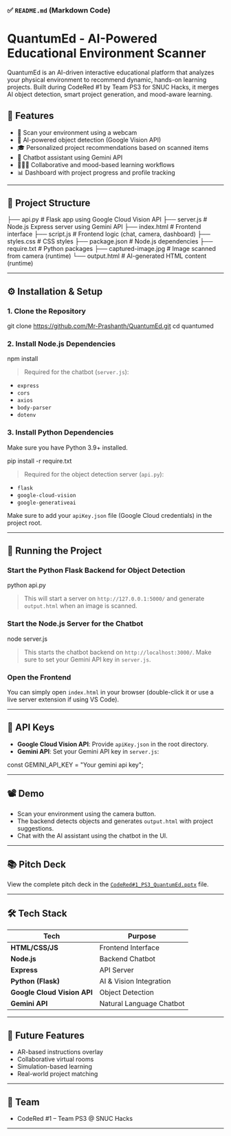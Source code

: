 ### ✅ `README.md` (Markdown Code)

# QuantumEd - AI-Powered Educational Environment Scanner

QuantumEd is an AI-driven interactive educational platform that analyzes your physical environment to recommend dynamic, hands-on learning projects. Built during CodeRed #1 by Team PS3 for SNUC Hacks, it merges AI object detection, smart project generation, and mood-aware learning.

## 🌟 Features

- 📸 Scan your environment using a webcam
- 🧠 AI-powered object detection (Google Vision API)
- 🎓 Personalized project recommendations based on scanned items
- 💬 Chatbot assistant using Gemini API
- 🧑‍🤝‍🧑 Collaborative and mood-based learning workflows
- 📊 Dashboard with project progress and profile tracking

---

## 📁 Project Structure

├── api.py               # Flask app using Google Cloud Vision API
├── server.js            # Node.js Express server using Gemini API
├── index.html           # Frontend interface
├── script.js            # Frontend logic (chat, camera, dashboard)
├── styles.css           # CSS styles
├── package.json         # Node.js dependencies
├── require.txt          # Python packages
├── captured-image.jpg   # Image scanned from camera (runtime)
└── output.html          # AI-generated HTML content (runtime)


---

## ⚙️ Installation & Setup

### 1. Clone the Repository

git clone https://github.com/Mr-Prashanth/QuantumEd.git
cd quantumed

### 2. Install Node.js Dependencies

npm install

> Required for the chatbot (`server.js`):

* `express`
* `cors`
* `axios`
* `body-parser`
* `dotenv`

### 3. Install Python Dependencies

Make sure you have Python 3.9+ installed.

pip install -r require.txt

> Required for the object detection server (`api.py`):

* `flask`
* `google-cloud-vision`
* `google-generativeai`

Make sure to add your `apiKey.json` file (Google Cloud credentials) in the project root.

---

## 🚀 Running the Project

### Start the **Python Flask Backend** for Object Detection

python api.py

> This will start a server on `http://127.0.0.1:5000/` and generate `output.html` when an image is scanned.

### Start the **Node.js Server** for the Chatbot

node server.js

> This starts the chatbot backend on `http://localhost:3000/`. Make sure to set your Gemini API key in `server.js`.

### Open the Frontend

You can simply open `index.html` in your browser (double-click it or use a live server extension if using VS Code).

---

## 🔑 API Keys

* **Google Cloud Vision API**: Provide `apiKey.json` in the root directory.
* **Gemini API**: Set your Gemini API key in `server.js`:

const GEMINI_API_KEY = "Your gemini api key";

---

## 📽️ Demo

* Scan your environment using the camera button.
* The backend detects objects and generates `output.html` with project suggestions.
* Chat with the AI assistant using the chatbot in the UI.

---

## 📚 Pitch Deck

View the complete pitch deck in the [`CodeRed#1_PS3_QuantumEd.pptx`](./CodeRed#1_PS3_QuantumEd.pptx) file.

---

## 🛠 Tech Stack

| Tech                        | Purpose                  |
| --------------------------- | ------------------------ |
| **HTML/CSS/JS**             | Frontend Interface       |
| **Node.js**                 | Backend Chatbot          |
| **Express**                 | API Server               |
| **Python (Flask)**          | AI & Vision Integration  |
| **Google Cloud Vision API** | Object Detection         |
| **Gemini API**              | Natural Language Chatbot |

---

## 🧠 Future Features

* AR-based instructions overlay
* Collaborative virtual rooms
* Simulation-based learning
* Real-world project matching

---

## 👥 Team

* CodeRed #1 – Team PS3 @ SNUC Hacks

---


